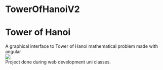 # TowerOfHanoiV2

# Tower of Hanoi
A graphical interface to Tower of Hanoi mathematical problem made with angular
<br>
<img src="https://github.com/fssAlbertoLuis/ng2-HanoiTower/blob/master/src/assets/sampleimg.png?raw=true"/>
<br>
Project done during web development uni classes.